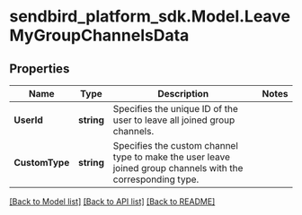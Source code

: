 
# sendbird_platform_sdk.Model.LeaveMyGroupChannelsData

## Properties

Name | Type | Description | Notes
------------ | ------------- | ------------- | -------------
**UserId** | **string** | Specifies the unique ID of the user to leave all joined group channels. | 
**CustomType** | **string** | Specifies the custom channel type to make the user leave joined group channels with the corresponding type. | 

[[Back to Model list]](../README.md#documentation-for-models)
[[Back to API list]](../README.md#documentation-for-api-endpoints)
[[Back to README]](../README.md)

